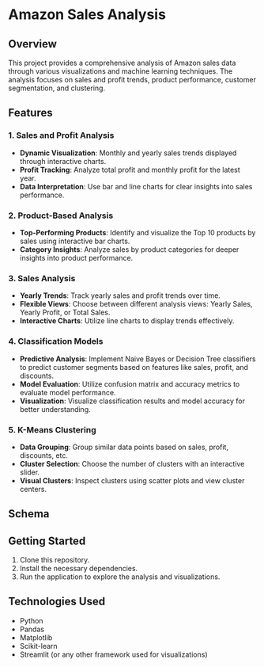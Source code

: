 # Amazon Sales Analysis

## Overview
This project provides a comprehensive analysis of Amazon sales data through various visualizations and machine learning techniques. The analysis focuses on sales and profit trends, product performance, customer segmentation, and clustering.

## Features

### 1. Sales and Profit Analysis
- **Dynamic Visualization**: Monthly and yearly sales trends displayed through interactive charts.
- **Profit Tracking**: Analyze total profit and monthly profit for the latest year.
- **Data Interpretation**: Use bar and line charts for clear insights into sales performance.

### 2. Product-Based Analysis
- **Top-Performing Products**: Identify and visualize the Top 10 products by sales using interactive bar charts.
- **Category Insights**: Analyze sales by product categories for deeper insights into product performance.

### 3. Sales Analysis
- **Yearly Trends**: Track yearly sales and profit trends over time.
- **Flexible Views**: Choose between different analysis views: Yearly Sales, Yearly Profit, or Total Sales.
- **Interactive Charts**: Utilize line charts to display trends effectively.

### 4. Classification Models
- **Predictive Analysis**: Implement Naive Bayes or Decision Tree classifiers to predict customer segments based on features like sales, profit, and discounts.
- **Model Evaluation**: Utilize confusion matrix and accuracy metrics to evaluate model performance.
- **Visualization**: Visualize classification results and model accuracy for better understanding.

### 5. K-Means Clustering
- **Data Grouping**: Group similar data points based on sales, profit, discounts, etc.
- **Cluster Selection**: Choose the number of clusters with an interactive slider.
- **Visual Clusters**: Inspect clusters using scatter plots and view cluster centers.

## Schema


## Getting Started
1. Clone this repository.
2. Install the necessary dependencies.
3. Run the application to explore the analysis and visualizations.

## Technologies Used
- Python
- Pandas
- Matplotlib
- Scikit-learn
- Streamlit (or any other framework used for visualizations)








